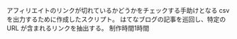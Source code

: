 アフィリエイトのリンクが切れているかどうかをチェックする手助けとなる csv を出力するために作成したスクリプト。
はてなブログの記事を巡回し、特定の URL が含まれるリンクを抽出する。
制作時間1時間
